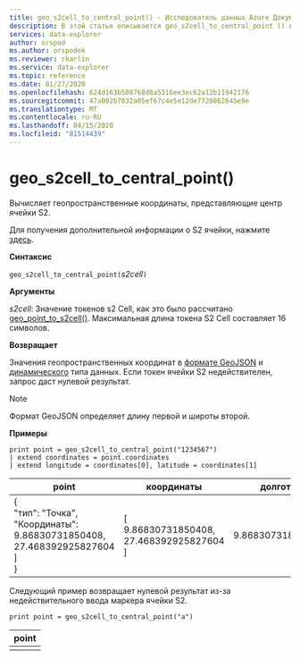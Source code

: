 ```yaml
---
title: geo_s2cell_to_central_point() - Исследователь данных Azure Документы Майкрософт
description: В этой статье описывается geo_s2cell_to_central_point () в Azure Data Explorer.
services: data-explorer
author: orspod
ms.author: orspodek
ms.reviewer: rkarlin
ms.service: data-explorer
ms.topic: reference
ms.date: 01/27/2020
ms.openlocfilehash: 624d163b508768d0a5316ee3ec62a12b11942176
ms.sourcegitcommit: 47a002b7032a05ef67c4e5e12de7720062645e9e
ms.translationtype: MT
ms.contentlocale: ru-RU
ms.lasthandoff: 04/15/2020
ms.locfileid: "81514439"
---
```

# <a name="geo_s2cell_to_central_point"></a>geo_s2cell_to_central_point()

Вычисляет геопространственные координаты, представляющие центр ячейки S2.

Для получения дополнительной информации о S2 ячейки, нажмите [здесь](http://s2geometry.io/devguide/s2cell_hierarchy).

**Синтаксис**

`geo_s2cell_to_central_point(`*s2cell*`)`

**Аргументы**

*s2cell*: Значение токенов s2 Cell, как это было рассчитано [geo_point_to_s2cell()](geo-point-to-s2cell-function.md). Максимальная длина токена S2 Cell составляет 16 символов.

**Возвращает**

Значения геопространственных координат в [формате GeoJSON](https://tools.ietf.org/html/rfc7946) и [динамического](./scalar-data-types/dynamic.md) типа данных. Если токен ячейки S2 недействителен, запрос даст нулевой результат.

> [!NOTE]
> Формат GeoJSON определяет длину первой и широты второй.

**Примеры**

```kusto
print point = geo_s2cell_to_central_point("1234567")
| extend coordinates = point.coordinates
| extend longitude = coordinates[0], latitude = coordinates[1]
```

|point|координаты|долгота|широта|
|---|---|---|---|
|{<br>  "тип": "Точка",<br>  "Координаты":<br>    9.86830731850408,<br>    27.468392925827604<br>  ]<br>}|[<br>  9.86830731850408,<br>  27.468392925827604<br>]|9.86830731850408|27.4683929258276|

Следующий пример возвращает нулевой результат из-за недействительного ввода маркера ячейки S2.
```kusto
print point = geo_s2cell_to_central_point("a")
```

|point|
|---|
||